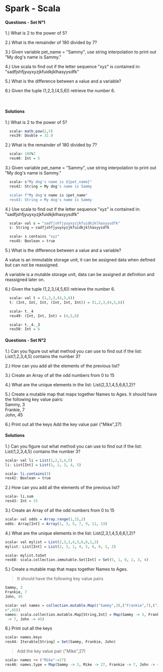  # Spark - Scala
 
#### Questions - Set N°1
  
1.) What is 2 to the power of 5?

2.) What is the remainder of 180 divided by 7?

3.) Given variable pet_name = "Sammy", use string interpolation to print out
 "My dog's name is Sammy."

4.) Use scala to find out if the letter sequence "xyz" is contained in:
"sadfjshfjyuyxyzjkfuidkjklhasyysdfk"

5.) What is the difference between a value and a variable?

6.) Given the tuple (1,2,3,(4,5,6)) retrieve the number 6.

</p>
</details><br>
 
#### Solutions

1.) What is 2 to the power of 5?
```r
  scala> math.pow(2,5)
  res39: Double = 32.0
```
2.) What is the remainder of 180 divided by 7?
```r
  scala> 180%7
  res40: Int = 5
```
3.) Given variable pet_name = "Sammy", use string interpolation to print out
 "My dog's name is Sammy."
```r
  scala> s"My dog's name is ${pet_name}"
  res42: String = My dog's name is Sammy

  scala> f"My dog's name is $pet_name"
  res43: String = My dog's name is Sammy
```
4.) Use scala to find out if the letter sequence "xyz" is contained in:
"sadfjshfjyuyxyzjkfuidkjklhasyysdfk"
```r
  scala> val s = "sadfjshfjyuyxyzjkfuidkjklhasyysdfk"
  s: String = sadfjshfjyuyxyzjkfuidkjklhasyysdfk
```
```r
  scala> s contains "xyz"
  res45: Boolean = true
```
5.) What is the difference between a value and a variable?

A value is an immutable storage unit, it can be assigned data when defined but
can not be reassigned.<br>

A variable is a mutable storage unit, data can be assigned at definition and
reassigned later on.<br>

6.) Given the tuple (1,2,3,(4,5,6)) retrieve the number 6.
```r
  scala> val t = (1,2,3,(4,5,6))
  t: (Int, Int, Int, (Int, Int, Int)) = (1,2,3,(4,5,6))
```
```r
  scala> t._4
  res49: (Int, Int, Int) = (4,5,6)
```
```r
  scala> t._4._3
  res50: Int = 6
```
#### Questions - Set N°2

1.) Can you figure out what method you can use to find out if the list:
List(1,2,3,4,5) contains the number 3?

2.) How can you add all the elements of the previous list?

3.) Create an Array of all the odd numbers from 0 to 15

4.) What are the unique elements in the list: List(2,3,1,4,5,6,6,1,2)?

5.) Create a mutable map that maps together Names to Ages.
It should have the following key value pairs:<br>
Sammy, 3<br>
Frankie, 7<br>
John, 45

6.) Print out all the keys
Add the key value pair ("Mike",27)

#### Solutions

1.) Can you figure out what method you can use to find out if the list:
List(1,2,3,4,5) contains the number 3?
```r
scala> val li = List(1,2,3,4,5)
li: List[Int] = List(1, 2, 3, 4, 5)
```
```r
scala> li.contains(3)
res42: Boolean = true
```
2.) How can you add all the elements of the previous list?
```r
scala> li.sum
res43: Int = 15
```
3.) Create an Array of all the odd numbers from 0 to 15
```r
scala> val odds = Array.range(1,15,2)
odds: Array[Int] = Array(1, 3, 5, 7, 9, 11, 13)
```
4.) What are the unique elements in the list: List(2,3,1,4,5,6,6,1,2)?
```r
scala> val mylist = List(2,3,1,4,5,6,6,1,2)
mylist: List[Int] = List(2, 3, 1, 4, 5, 6, 6, 1, 2)
```
```r
scala> mylist.toSet
res68: scala.collection.immutable.Set[Int] = Set(5, 1, 6, 2, 3, 4)
```
5.) Create a mutable map that maps together Names to Ages.
 > It should have the following key value pairs
```r
Sammy, 3
Frankie, 7
John, 45
```
```r
scala> val names = collection.mutable.Map(("Sammy",3),("Frankie",7),("Joh
n",45))
names: scala.collection.mutable.Map[String,Int] = Map(Sammy -> 3, Frankie
 -> 7, John -> 45)
```
6.) Print out all the keys
```r
scala> names.keys
res44: Iterable[String] = Set(Sammy, Frankie, John)
```
 > Add the key value pair ("Mike",27)
```r
scala> names += ("Mike"->27)
res46: names.type = Map(Sammy -> 3, Mike -> 27, Frankie -> 7, John -> 45)
```
